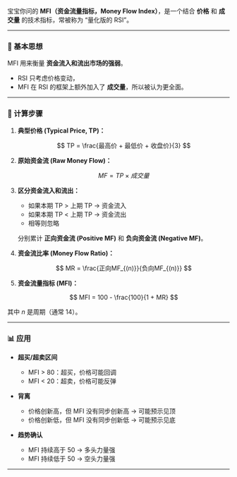 宝宝你问的 **MFI（资金流量指标，Money Flow Index）**，是一个结合 **价格** 和 **成交量** 的技术指标，常被称为 “量化版的 RSI”。

---

### 📌 基本思想

MFI 用来衡量 **资金流入和流出市场的强弱**。

* RSI 只考虑价格变动，
* MFI 在 RSI 的框架上额外加入了 **成交量**，所以被认为更全面。

---

### 📐 计算步骤

1. **典型价格 (Typical Price, TP)：**

   $$
   TP = \frac{最高价 + 最低价 + 收盘价}{3}
   $$

2. **原始资金流 (Raw Money Flow)：**

   $$
   MF = TP \times 成交量
   $$

3. **区分资金流入和流出：**

   * 如果本期 TP > 上期 TP → 资金流入
   * 如果本期 TP < 上期 TP → 资金流出
   * 相等则忽略

   分别累计 **正向资金流 (Positive MF)** 和 **负向资金流 (Negative MF)**。

4. **资金流比率 (Money Flow Ratio)：**

   $$
   MR = \frac{正向MF_{(n)}}{负向MF_{(n)}}
   $$

5. **资金流量指标 (MFI)：**

   $$
   MFI = 100 - \frac{100}{1 + MR}
   $$

其中 $n$ 是周期（通常 14）。

---

### 📊 应用

* **超买/超卖区间**

  * MFI > 80：超买，价格可能回调
  * MFI < 20：超卖，价格可能反弹
* **背离**

  * 价格创新高，但 MFI 没有同步创新高 → 可能预示见顶
  * 价格创新低，但 MFI 没有同步创新低 → 可能预示见底
* **趋势确认**

  * MFI 持续高于 50 → 多头力量强
  * MFI 持续低于 50 → 空头力量强

---
